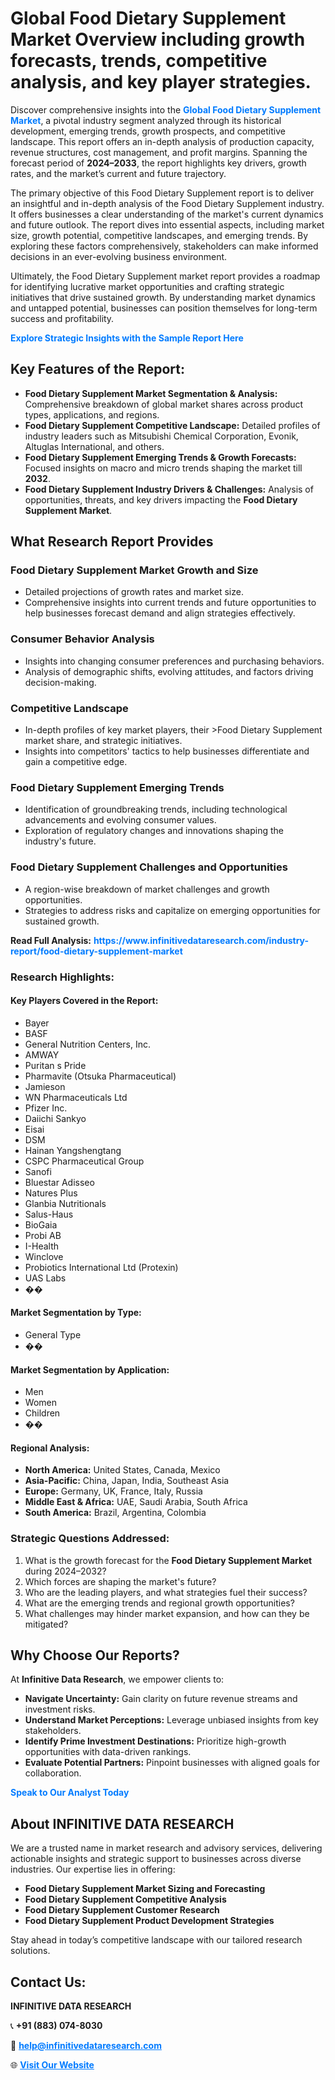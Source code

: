 <h1>Global Food Dietary Supplement Market Overview including growth forecasts, trends, competitive analysis, and key player strategies.</h1>
<p>
Discover comprehensive insights into the 
<a href="https://www.infinitivedataresearch.com/industry-report/food-dietary-supplement-market" rel="dofollow" style="color: #007BFF; text-decoration: none;"><strong>Global Food Dietary Supplement Market</strong></a>, a pivotal industry segment analyzed through its historical development, emerging trends, growth prospects, and competitive landscape. This report offers an in-depth analysis of production capacity, revenue structures, cost management, and profit margins. Spanning the forecast period of <strong>2024–2033</strong>, the report highlights key drivers, growth rates, and the market’s current and future trajectory.
</p>
<p>
The primary objective of this Food Dietary Supplement report is to deliver an insightful and in-depth analysis of the Food Dietary Supplement industry. It offers businesses a clear understanding of the market's current dynamics and future outlook. The report dives into essential aspects, including market size, growth potential, competitive landscapes, and emerging trends. By exploring these factors comprehensively, stakeholders can make informed decisions in an ever-evolving business environment.
</p>
<p>
Ultimately, the Food Dietary Supplement market report provides a roadmap for identifying lucrative market opportunities and crafting strategic initiatives that drive sustained growth. By understanding market dynamics and untapped potential, businesses can position themselves for long-term success and profitability.
</p>
<p>
<a href="https://www.infinitivedataresearch.com/request-sample/reportId=108047" style="color: #007BFF; text-decoration: none;"><strong>Explore Strategic Insights with the Sample Report Here</strong></a>
</p>

<h2>Key Features of the Report:</h2>
<ul>
<li><strong>Food Dietary Supplement Market Segmentation & Analysis:</strong> Comprehensive breakdown of global market shares across product types, applications, and regions.</li>
<li><strong>Food Dietary Supplement Competitive Landscape:</strong> Detailed profiles of industry leaders such as Mitsubishi Chemical Corporation, Evonik, Altuglas International, and others.</li>
<li><strong>Food Dietary Supplement Emerging Trends & Growth Forecasts:</strong> Focused insights on macro and micro trends shaping the market till <strong>2032</strong>.</li>
<li><strong>Food Dietary Supplement Industry Drivers & Challenges:</strong> Analysis of opportunities, threats, and key drivers impacting the <strong>Food Dietary Supplement Market</strong>.</li>
</ul>

<h2>What Research Report Provides</h2>
<h3>Food Dietary Supplement Market Growth and Size</h3>
<ul>
<li>Detailed projections of growth rates and market size.</li>
<li>Comprehensive insights into current trends and future opportunities to help businesses forecast demand and align strategies effectively.</li>
</ul>

<h3>Consumer Behavior Analysis</h3>
<ul>
<li>Insights into changing consumer preferences and purchasing behaviors.</li>
<li>Analysis of demographic shifts, evolving attitudes, and factors driving decision-making.</li>
</ul>

<h3>Competitive Landscape</h3>
<ul>
<li>In-depth profiles of key market players, their >Food Dietary Supplement market share, and strategic initiatives.</li>
<li>Insights into competitors' tactics to help businesses differentiate and gain a competitive edge.</li>
</ul>

<h3>Food Dietary Supplement Emerging Trends</h3>
<ul>
<li>Identification of groundbreaking trends, including technological advancements and evolving consumer values.</li>
<li>Exploration of regulatory changes and innovations shaping the industry's future.</li>
</ul>

<h3>Food Dietary Supplement Challenges and Opportunities</h3>
<ul>
<li>A region-wise breakdown of market challenges and growth opportunities.</li>
<li>Strategies to address risks and capitalize on emerging opportunities for sustained growth.</li>
</ul>
<p><strong>Read Full Analysis:</strong> <a href="https://www.infinitivedataresearch.com/industry-report/food-dietary-supplement-market" rel="dofollow" style="color: #007BFF; text-decoration: none;"><strong>https://www.infinitivedataresearch.com/industry-report/food-dietary-supplement-market</strong></a></p>
<h3>Research Highlights:</h3>
<h4>Key Players Covered in the Report:</h4>
<ul><li>Bayer</li><li>BASF</li><li>General Nutrition Centers, Inc.</li><li>AMWAY</li><li>Puritan s Pride</li><li>Pharmavite (Otsuka Pharmaceutical)</li><li>Jamieson</li><li>WN Pharmaceuticals Ltd</li><li>Pfizer Inc.</li><li>Daiichi Sankyo</li><li>Eisai</li><li>DSM</li><li>Hainan Yangshengtang</li><li>CSPC Pharmaceutical Group</li><li>Sanofi</li><li>Bluestar Adisseo</li><li>Natures Plus</li><li>Glanbia Nutritionals</li><li>Salus-Haus</li><li>BioGaia</li><li>Probi AB</li><li>I-Health</li><li>Winclove</li><li>Probiotics International Ltd (Protexin)</li><li>UAS Labs</li><li>��</li></ul>
<h4>Market Segmentation by Type:</h4>
<ul><li>General Type</li><li>��</li></ul>
<h4>Market Segmentation by Application:</h4>
<ul><li>Men</li><li>Women</li><li>Children</li><li>��</li></ul>

<h4>Regional Analysis:</h4>
<ul>
<li><strong>North America:</strong> United States, Canada, Mexico</li>
<li><strong>Asia-Pacific:</strong> China, Japan, India, Southeast Asia</li>
<li><strong>Europe:</strong> Germany, UK, France, Italy, Russia</li>
<li><strong>Middle East & Africa:</strong> UAE, Saudi Arabia, South Africa</li>
<li><strong>South America:</strong> Brazil, Argentina, Colombia</li>
</ul>

<h3>Strategic Questions Addressed:</h3>
<ol>
<li>What is the growth forecast for the <strong>Food Dietary Supplement Market</strong> during 2024–2032?</li>
<li>Which forces are shaping the market's future?</li>
<li>Who are the leading players, and what strategies fuel their success?</li>
<li>What are the emerging trends and regional growth opportunities?</li>
<li>What challenges may hinder market expansion, and how can they be mitigated?</li>
</ol>

<h2>Why Choose Our Reports?</h2>
<p>At <strong>Infinitive Data Research</strong>, we empower clients to:</p>
<ul>
<li><strong>Navigate Uncertainty:</strong> Gain clarity on future revenue streams and investment risks.</li>
<li><strong>Understand Market Perceptions:</strong> Leverage unbiased insights from key stakeholders.</li>
<li><strong>Identify Prime Investment Destinations:</strong> Prioritize high-growth opportunities with data-driven rankings.</li>
<li><strong>Evaluate Potential Partners:</strong> Pinpoint businesses with aligned goals for collaboration.</li>
</ul>
<p><a href="https://www.infinitivedataresearch.com/industry-report/food-dietary-supplement-market" rel="dofollow" style="color: #007BFF; text-decoration: none;"><strong>Speak to Our Analyst Today</strong></a></p>

<h2>About INFINITIVE DATA RESEARCH</h2>
<p>We are a trusted name in market research and advisory services, delivering actionable insights and strategic support to businesses across diverse industries. Our expertise lies in offering:</p>
<ul>
<li><strong>Food Dietary Supplement Market Sizing and Forecasting</strong></li>
<li><strong>Food Dietary Supplement Competitive Analysis</strong></li>
<li><strong>Food Dietary Supplement Customer Research</strong></li>
<li><strong>Food Dietary Supplement Product Development Strategies</strong></li>
</ul>
<p>Stay ahead in today’s competitive landscape with our tailored research solutions.</p>

<h2>Contact Us:</h2>
<p><strong>INFINITIVE DATA RESEARCH</strong></p>
<p>📞 <strong>+91 (883) 074-8030</strong></p>
<p>📧 <strong><a href="mailto:help@infinitivedataresearch.com" style="color: #007BFF;">help@infinitivedataresearch.com</a></strong></p>
<p>🌐 <strong><a href="https://www.infinitivedataresearch.com" rel="dofollow" style="color: #007BFF;">Visit Our Website</a></strong></p>